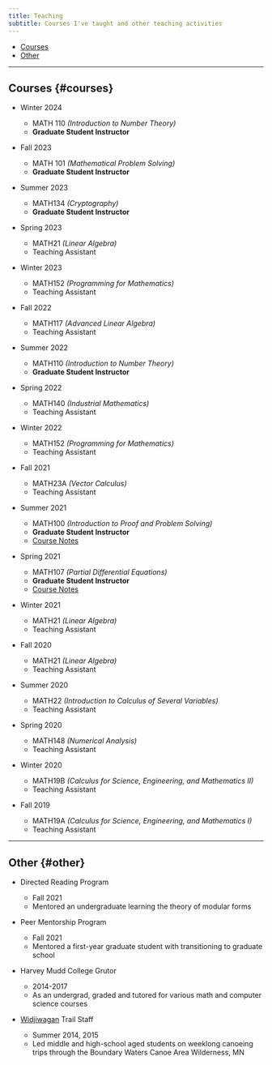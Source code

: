 ```yaml
---
title: Teaching
subtitle: Courses I've taught and other teaching activities
---
```


- [Courses](#courses)
- [Other](#other)

---

## Courses {#courses}
- Winter 2024
  - MATH 110 *(Introduction to Number Theory)*
  - **Graduate Student Instructor**

- Fall 2023
  - MATH 101 *(Mathematical Problem Solving)*
  - **Graduate Student Instructor**

- Summer 2023
  - MATH134 *(Cryptography)*
  - **Graduate Student Instructor**
  
- Spring 2023
  - MATH21 *(Linear Algebra)*
  - Teaching Assistant
 
- Winter 2023
  - MATH152 *(Programming for Mathematics)*
  - Teaching Assistant

- Fall 2022
  - MATH117 *(Advanced Linear Algebra)*
  - Teaching Assistant

- Summer 2022    
  - MATH110 *(Introduction to Number Theory)*    
  - **Graduate Student Instructor**  
  
- Spring 2022    
  - MATH140 *(Industrial Mathematics)*    
  - Teaching Assistant
  
- Winter 2022
  - MATH152 *(Programming for Mathematics)*
  - Teaching Assistant
 
- Fall 2021
  - MATH23A *(Vector Calculus)*
  - Teaching Assistant
 
- Summer 2021
  - MATH100 *(Introduction to Proof and Problem Solving)*
  - **Graduate Student Instructor**
  - [Course Notes](https://redrot.github.io/assets/pdf/Math100_Notes.pdf)

- Spring 2021
  - MATH107 *(Partial Differential Equations)*
  - **Graduate Student Instructor**
  - [Course Notes](https://redrot.github.io/assets/pdf/pde_notes.pdf)

- Winter 2021
  - MATH21 *(Linear Algebra)*
  - Teaching Assistant

- Fall 2020
  - MATH21 *(Linear Algebra)*
  - Teaching Assistant
 
- Summer 2020
  - MATH22 *(Introduction to Calculus of Several Variables)*
  - Teaching Assistant
 
- Spring 2020
  - MATH148 *(Numerical Analysis)*
  - Teaching Assistant
 
- Winter 2020
  - MATH19B *(Calculus for Science, Engineering, and Mathematics II)*
  - Teaching Assistant

- Fall 2019 
  - MATH19A *(Calculus for Science, Engineering, and Mathematics I)*
  - Teaching Assistant

---
  
## Other {#other}

- Directed Reading Program
  - Fall 2021
  - Mentored an undergraduate learning the theory of modular forms

- Peer Mentorship Program
  - Fall 2021
  - Mentored a first-year graduate student with transitioning to graduate school

- Harvey Mudd College Grutor
  - 2014-2017
  - As an undergrad, graded and tutored for various math and computer science courses

- [Widjiwagan](https://www.campwidji.org/) Trail Staff
  - Summer 2014, 2015
  - Led middle and high-school aged students on weeklong canoeing trips through the Boundary Waters Canoe Area Wilderness, MN
